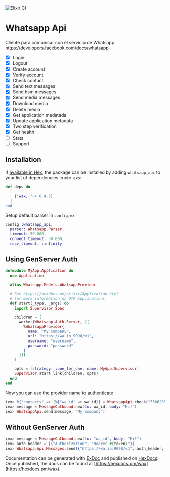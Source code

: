 ![Elixir CI](https://github.com/resuelve/wax/workflows/Elixir%20CI/badge.svg)

# Whatsapp Api

Cliente para comunicar con el servicio de Whatsapp https://developers.facebook.com/docs/whatsapp

- [x] Login
- [x] Logout
- [x] Create account
- [x] Verify account
- [x] Check contact
- [x] Send text messages
- [x] Send hsm messages
- [x] Send media messages
- [x] Download media
- [x] Delete media
- [x] Get application medatada
- [x] Update application metadata
- [x] Two step verification
- [x] Get health
- [ ] Stats
- [ ] Support

## Installation

If [available in Hex](https://hex.pm/docs/publish), the package can be installed
by adding `whatsapp_api` to your list of dependencies in `mix.exs`:

```elixir
def deps do
  [
    {:wax, "~> 0.4.5}
  ]
end
```

Setup default parser in `config.ex`

```elixir
config :whatsapp_api,
  parser: Whatsapp.Parser,
  timeout: 50_000,
  connect_timeout: 50_000,
  recv_timeout: :infinity
```

## Using GenServer Auth

```elixir
defmodule MyApp.Application do
  use Application

  alias Whatsapp.Models.WhatsappProvider

  # See https://hexdocs.pm/elixir/Application.html
  # for more information on OTP Applications
  def start(_type, _args) do
    import Supervisor.Spec

    children = [
      worker(Whatsapp.Auth.Server, [[
        %WhatsappProvider{
          name: "My company",
          url: "https://wa.io:9090/v1",
          username: "username",
          password: "password"
        }
      ]])
    ]

    opts = [strategy: :one_for_one, name: MyApp.Supervisor]
    Supervisor.start_link(children, opts)
  end
end
```

Now you can use the provider name to authenticate

```elixir
iex> %{"contacts" => [%{"wa_id" => wa_id}] = WhatsappApi.check("5566295500", "My company")
iex> message = MessageOutbound.new(to: wa_id, body: "Hi!")
iex> WhatsappApi.send(message, "My company")
```

## Without GenServer Auth

```elixir
iex> message = MessageOutbound.new(to: "wa_id", body: "Hi!")
iex> auth_header = [{"Authorization", "Bearer #{token}"}]
iex> Whatsapp.Api.Messages.send({"https://wa.io:9090/v1", auth_header, message)
```

Documentation can be generated with [ExDoc](https://github.com/elixir-lang/ex_doc)
and published on [HexDocs](https://hexdocs.pm). Once published, the docs can
be found at [https://hexdocs.pm/wax](https://hexdocs.pm/wax).

